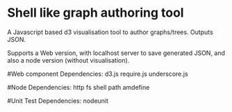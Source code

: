 # Shell like graph authoring tool

A Javascript based d3 visualisation tool to author graphs/trees.
Outputs JSON.

Supports a Web version, with localhost server to save generated JSON,
and also a node version (without visualisation).

#Web component Dependencies:
d3.js
require.js
underscore.js

#Node Dependencies:
http
fs
shell
path
amdefine

#Unit Test Dependencies:
nodeunit

